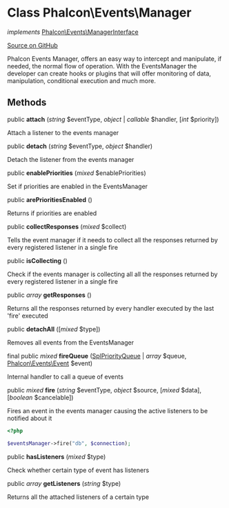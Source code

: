 # Class **Phalcon\\Events\\Manager**

*implements* [Phalcon\Events\ManagerInterface](/en/3.1.2/api/Phalcon_Events_ManagerInterface)

<a href="https://github.com/phalcon/cphalcon/blob/master/phalcon/events/manager.zep" class="btn btn-default btn-sm">Source on GitHub</a>

Phalcon Events Manager, offers an easy way to intercept and manipulate, if needed,
the normal flow of operation. With the EventsManager the developer can create hooks or
plugins that will offer monitoring of data, manipulation, conditional execution and much more.

## Methods
public  **attach** (*string* $eventType, *object* | *callable* $handler, [*int* $priority])

Attach a listener to the events manager

public  **detach** (*string* $eventType, *object* $handler)

Detach the listener from the events manager

public  **enablePriorities** (*mixed* $enablePriorities)

Set if priorities are enabled in the EventsManager

public  **arePrioritiesEnabled** ()

Returns if priorities are enabled

public  **collectResponses** (*mixed* $collect)

Tells the event manager if it needs to collect all the responses returned by every
registered listener in a single fire

public  **isCollecting** ()

Check if the events manager is collecting all all the responses returned by every
registered listener in a single fire

public *array* **getResponses** ()

Returns all the responses returned by every handler executed by the last 'fire' executed

public  **detachAll** ([*mixed* $type])

Removes all events from the EventsManager

final public *mixed* **fireQueue** ([SplPriorityQueue](http://php.net/manual/en/class.splpriorityqueue.php) | *array* $queue, [Phalcon\Events\Event](/en/3.1.2/api/Phalcon_Events_Event) $event)

Internal handler to call a queue of events

public *mixed* **fire** (*string* $eventType, *object* $source, [*mixed* $data], [*boolean* $cancelable])

Fires an event in the events manager causing the active listeners to be notified about it

```php
<?php

$eventsManager->fire("db", $connection);

```

public  **hasListeners** (*mixed* $type)

Check whether certain type of event has listeners

public *array* **getListeners** (*string* $type)

Returns all the attached listeners of a certain type

